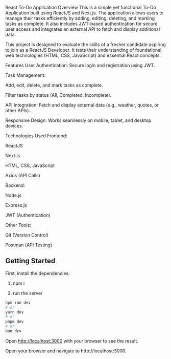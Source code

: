 React To-Do Application
Overview
This is a simple yet functional To-Do Application built using ReactJS and Next.js. The application allows users to manage their tasks efficiently by adding, editing, deleting, and marking tasks as complete. It also includes JWT-based authentication for secure user access and integrates an external API to fetch and display additional data.

This project is designed to evaluate the skills of a fresher candidate aspiring to join as a ReactJS Developer. It tests their understanding of foundational web technologies (HTML, CSS, JavaScript) and essential React concepts.

Features
User Authentication: Secure login and registration using JWT.

Task Management:

Add, edit, delete, and mark tasks as complete.

Filter tasks by status (All, Completed, Incomplete).

API Integration: Fetch and display external data (e.g., weather, quotes, or other APIs).

Responsive Design: Works seamlessly on mobile, tablet, and desktop devices.

Technologies Used
Frontend:

ReactJS

Next.js

HTML, CSS, JavaScript

Axios (API Calls)

Backend:

Node.js

Express.js

JWT (Authentication)

Other Tools:

Git (Version Control)

Postman (API Testing)

## Getting Started

First, install the dependencies:

1) npm i

2) run the server
```bash
npm run dev
# or
yarn dev
# or
pnpm dev
# or
bun dev
```

Open [http://localhost:3000](http://localhost:3000) with your browser to see the result.



Open your browser and navigate to http://localhost:3000.


